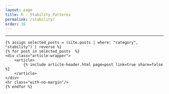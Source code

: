```yaml
---
layout: page
title: 6 - Stability Patterns
permalink: /stability/
order: 16
---
```


<div id="search-results">
    <hr id="first-hr" class="with-no-margin"/>


    {% assign selected_posts = (site.posts | where: "category", "stability") | reverse %}
    {% for post in selected_posts  %}
    <div class="article-wrapper">
        <article>
            {% include article-header.html page=post link=true share=false %}
        </article>
    </div>
    <hr class="with-no-margin"/>
    {% endfor %}
</div>
